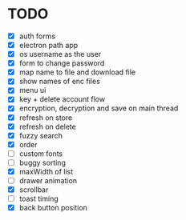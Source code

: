 # TODO

-   [x] auth forms
-   [x] electron path app
-   [x] os username as the user
-   [x] form to change password
-   [x] map name to file and download file
-   [x] show names of enc files
-   [x] menu ui
-   [x] key + delete account flow
-   [x] encryption, decryption and save on main thread
-   [x] refresh on store
-   [x] refresh on delete
-   [x] fuzzy search
-   [x] order
-   [ ] custom fonts
-   [ ] buggy sorting
-   [x] maxWidth of list
-   [ ] drawer animation
-   [x] scrollbar
-   [ ] toast timing
-   [x] back button position
